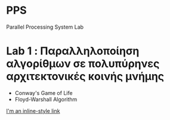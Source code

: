 # PPS
Parallel Processing System Lab

# Lab 1 : Παραλληλοποίηση αλγορίθμων σε πολυπύρηνες αρχιτεκτονικές κοινής μνήμης
  * Conway's Game of Life
  * Floyd-Warshall Algorithm
  
  [I'm an inline-style link](https://www.google.com)
